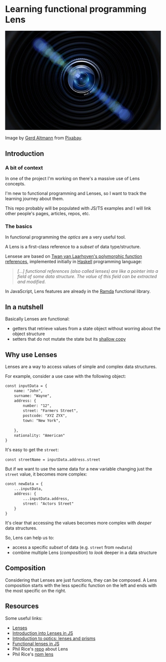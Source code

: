 # Learning functional programming Lens

![Lens picture](img/lens-learning-marco-rapaccini.jpg)

Image by [Gerd Altmann](https://pixabay.com/users/geralt-9301/?utm_source=link-attribution&amp;utm_medium=referral&amp;utm_campaign=image&amp;utm_content=490806) from [Pixabay](https://pixabay.com/?utm_source=link-attribution&amp;utm_medium=referral&amp;utm_campaign=image&amp;utm_content=490806).

## Introduction
### A bit of context
In one of the project I'm working on there's a massive use of Lens concepts.

I'm new to functional programming and Lenses, so I want to track the learning journey about them.

This repo probably will be populated with JS/TS examples and I will link other people's pages, articles, repos, etc.

### The basics
In functional programming the *optics* are a very useful tool.

A Lens is a first-class reference to a *subset* of data type/structure.

Lensese are based on [Twan van Laarhoven's polymorphic function references](https://www.twanvl.nl/blog/haskell/cps-functional-references), implemented initially in [Haskell](https://www.haskell.org/) programming language:
> *[...] functional references (also called lenses) are like a pointer into a field of some data structure. The value of this field can be extracted and modified*.

In JavaScript, Lens features are already in the [Ramda](https://ramdajs.com/) functional library.

## In a nutshell
Basically Lenses are functional:
* getters that retrieve values from a state object without worring about the object structure
* setters that do not mutate the state but its [shallow copy](https://medium.com/@manjuladube/understanding-deep-and-shallow-copy-in-javascript-13438bad941c)

## Why use Lenses
Lenses are a way to access values of simple and complex data structures.

For example, consider a use case with the following object:

```
const inputData = {
    name: "John",
    surname: "Wayne",
    address: {
        number: "12",
        street: "Farmers Street",
        postcode: "XYZ ZYX",
        town: "New York",

    },
    nationality: "American"
}
```
It's easy to get the `street`:

`const streetName = inputData.address.street`

But if we want to use the same data for a new variable changing just the `street` value, it becomes more complex: 

```
const newData = {
    ...inputData,
    address: {
        ...inputData.address,
        street: "Actors Street"
    }
}
```
It's clear that accessing the values becomes more complex with *deeper* data structures.

So, Lens can help us to:
* access a specific *subset* of data (e.g. `street` from `newData`)
* combine multiple Lens (*composition*) to *look* deeper in a data structure

## Composition 
Considering that Lenses are just functions, they can be composed.
A Lens composition starts with the less specific function on the left and ends with the most specific on the right.

## Resources
Some useful links:
* [Lenses](https://medium.com/javascript-scene/lenses-b85976cb0534)
* [Introduction into Lenses in JS](https://medium.com/javascript-inside/an-introduction-into-lenses-in-javascript-e494948d1ea5)
* [Introduction to optics: lenses and prisms](https://medium.com/@gcanti/introduction-to-optics-lenses-and-prisms-3230e73bfcfe)
* [Functional lenses in JS](https://www.linkedin.com/pulse/functional-lenses-javascript-vladim%C3%ADr-gorej/)
* Phil Rice's [repo](https://github.com/phil-rice/ts-lens) about Lens
* Phil Rice's [npm lens](https://www.npmjs.com/package/@phil-rice/lens)